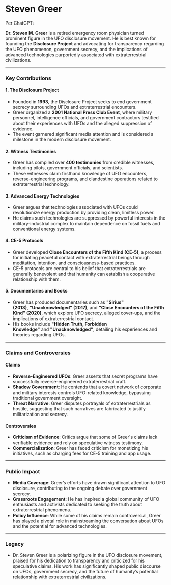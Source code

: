 # Steven Greer

Per ChatGPT: 

**Dr. Steven M. Greer** is a retired emergency room physician turned prominent figure in the UFO disclosure movement. He is best known for founding the **Disclosure Project** and advocating for transparency regarding the UFO phenomenon, government secrecy, and the implications of advanced technologies purportedly associated with extraterrestrial civilizations.

---

### **Key Contributions**

#### **1. The Disclosure Project**

- Founded in **1993**, the Disclosure Project seeks to end government secrecy surrounding UFOs and extraterrestrial encounters.
- Greer organized a **2001 National Press Club Event**, where military personnel, intelligence officials, and government contractors testified about their experiences with UFOs and the alleged suppression of evidence.
- The event garnered significant media attention and is considered a milestone in the modern disclosure movement.

#### **2. Witness Testimonies**

- Greer has compiled over **400 testimonies** from credible witnesses, including pilots, government officials, and scientists.
- These witnesses claim firsthand knowledge of UFO encounters, reverse-engineering programs, and clandestine operations related to extraterrestrial technology.

#### **3. Advanced Energy Technologies**

- Greer argues that technologies associated with UFOs could revolutionize energy production by providing clean, limitless power.
- He claims such technologies are suppressed by powerful interests in the military-industrial complex to maintain dependence on fossil fuels and conventional energy systems.

#### **4. CE-5 Protocols**

- Greer developed **Close Encounters of the Fifth Kind (CE-5)**, a process for initiating peaceful contact with extraterrestrial beings through meditation, intention, and consciousness-based practices.
- CE-5 protocols are central to his belief that extraterrestrials are generally benevolent and that humanity can establish a cooperative relationship with them.

#### **5. Documentaries and Books**

- Greer has produced documentaries such as **"Sirius" (2013)**, **"Unacknowledged" (2017)**, and **"Close Encounters of the Fifth Kind" (2020)**, which explore UFO secrecy, alleged cover-ups, and the implications of extraterrestrial contact.
- His books include **"Hidden Truth, Forbidden Knowledge"** and **"Unacknowledged"**, detailing his experiences and theories regarding UFOs.

---

### **Claims and Controversies**

#### **Claims**

- **Reverse-Engineered UFOs**: Greer asserts that secret programs have successfully reverse-engineered extraterrestrial craft.
- **Shadow Government**: He contends that a covert network of corporate and military interests controls UFO-related knowledge, bypassing traditional government oversight.
- **Threat Narrative**: Greer disputes portrayals of extraterrestrials as hostile, suggesting that such narratives are fabricated to justify militarization and secrecy.

#### **Controversies**

- **Criticism of Evidence**: Critics argue that some of Greer's claims lack verifiable evidence and rely on speculative witness testimony.
- **Commercialization**: Greer has faced criticism for monetizing his initiatives, such as charging fees for CE-5 training and app usage.

---

### **Public Impact**

- **Media Coverage**: Greer’s efforts have drawn significant attention to UFO disclosure, contributing to the ongoing debate over government secrecy.
- **Grassroots Engagement**: He has inspired a global community of UFO enthusiasts and activists dedicated to seeking the truth about extraterrestrial phenomena.
- **Policy Influence**: While some of his claims remain controversial, Greer has played a pivotal role in mainstreaming the conversation about UFOs and the potential for advanced technologies.

---

### **Legacy**

- Dr. Steven Greer is a polarizing figure in the UFO disclosure movement, praised for his dedication to transparency and criticized for his speculative claims. His work has significantly shaped public discourse on UFOs, government secrecy, and the future of humanity’s potential relationship with extraterrestrial civilizations.